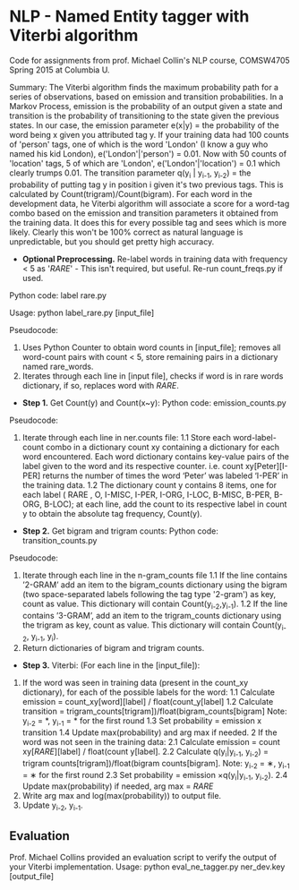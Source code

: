 # NLP - Named Entity tagger with Viterbi algorithm

Code for assignments from prof. Michael Collin's NLP course, COMSW4705 Spring 2015 at Columbia U.

Summary: The Viterbi algorithm finds the maximum probability path for a series of observations, based on emission and transition probabilities. In a Markov Process, emission is the probability of an output given a state and transition is the probability of transitioning to the state given the previous states. In our case, the emission parameter e(x|y) = the probability of the word being x given you attributed tag y. If your training data had 100 counts of 'person' tags, one of which is the word 'London' (I know a guy who named his kid London), e('London'|'person') = 0.01. Now with 50 counts of 'location' tags, 5 of which are 'London', e('London'|'location') = 0.1 which clearly trumps 0.01. The transition parameter q(y<sub>i</sub> | y<sub>i-1</sub>, y<sub>i-2</sub>) = the probability of putting tag y in position i given it's two previous tags. This is calculated by Count(trigram)/Count(bigram). For each word in the development data, he Viterbi algorithm will associate a score for a word-tag combo based on the emission and transition parameters it obtained from the training data. It does this for every possible tag and sees which is more likely. Clearly this won't be 100% correct as natural language is unpredictable, but you should get pretty high accuracy.

* **Optional Preprocessing.**
Re-label words in training data with frequency < 5 as '_RARE_' - This isn't required, but useful. Re-run count_freqs.py if used.

Python code: label rare.py

Usage: python label_rare.py [input_file]

Pseudocode:

1. Uses Python Counter to obtain word counts in [input_file]; removes all word-count pairs with count < 5, store remaining pairs in a dictionary named rare_words.
2. Iterates through each line in [input file], checks if word is in rare words dictionary, if so, replaces word with _RARE_.


* **Step 1.** Get Count(y) and Count(x~y):
Python code: emission_counts.py

Pseudocode:
1. Iterate through each line in ner.counts file:
1.1 Store each word-label-count combo in a dictionary count xy containing a dictionary for each word encountered. Each word dictionary contains key-value pairs of the label given to the word and its respective counter. i.e. count xy[Peter][I-PER] returns the number of times the word ‘Peter’ was labeled ‘I-PER’ in the training data.
1.2 The dictionary count y contains 8 items, one for each label ( RARE , O, I-MISC, I-PER, I-ORG, I-LOC, B-MISC, B-PER, B-ORG, B-LOC); at each line, add the count to its respective label in count y to obtain the absolute tag frequency, Count(y).

* **Step 2.** Get bigram and trigram counts:
Python code: transition_counts.py

Pseudocode:
1. Iterate through each line in the n-gram_counts file
1.1 If the line contains ’2-GRAM’ add an item to the bigram_counts dictionary using the bigram (two space-separated labels following the tag type '2-gram') as key, count as value. This dictionary will contain Count(y<sub>i-2</sub>,y<sub>i-1</sub>).
1.2 If the line contains ’3-GRAM’, add an item to the trigram_counts dictionary using the trigram as key, count as value. This dictionary will contain Count(y<sub>i-2</sub>, y<sub>i-1</sub>, y<sub>i</sub>).
2. Return dictionaries of bigram and trigram counts.

* **Step 3.** Viterbi:
(For each line in the [input_file]):
1. If the word was seen in training data (present in the count_xy dictionary), for each of the possible labels for the word:
1.1 Calculate emission = count_xy[word][label] / float(count_y[label]
1.2 Calculate transition = trigram_counts[trigram])/float(bigram_counts[bigram] Note: y<sub>i-2</sub> = *, y<sub>i-1</sub> = * for the first round
1.3 Set probability = emission x transition
1.4 Update max(probability) and arg max if needed.
2 If the word was not seen in the training data:
2.1 Calculate emission = count xy[_RARE_][label] / float(count y[label].
2.2 Calculate q(y<sub>i</sub>|y<sub>i-1</sub>, y<sub>i-2</sub>) = trigram counts[trigram])/float(bigram counts[bigram]. Note: y<sub>i-2</sub> = ∗, y<sub>i-1</sub> = ∗ for the first round
2.3 Set probability = emission ×q(y<sub>i</sub>|y<sub>i-1</sub>, y<sub>i-2</sub>).
2.4 Update max(probability) if needed, arg max = _RARE_
3. Write arg max and log(max(probability)) to output file.
4. Update y<sub>i-2</sub>, y<sub>i-1</sub>.


## Evaluation
Prof. Michael Collins provided an evaluation script to verify the output of your Viterbi implementation.
Usage: python eval_ne_tagger.py ner_dev.key [output_file]
